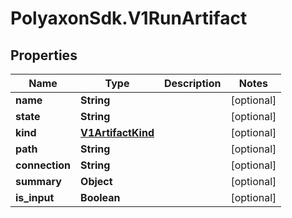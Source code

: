 # PolyaxonSdk.V1RunArtifact

## Properties

Name | Type | Description | Notes
------------ | ------------- | ------------- | -------------
**name** | **String** |  | [optional] 
**state** | **String** |  | [optional] 
**kind** | [**V1ArtifactKind**](V1ArtifactKind.md) |  | [optional] 
**path** | **String** |  | [optional] 
**connection** | **String** |  | [optional] 
**summary** | **Object** |  | [optional] 
**is_input** | **Boolean** |  | [optional] 


